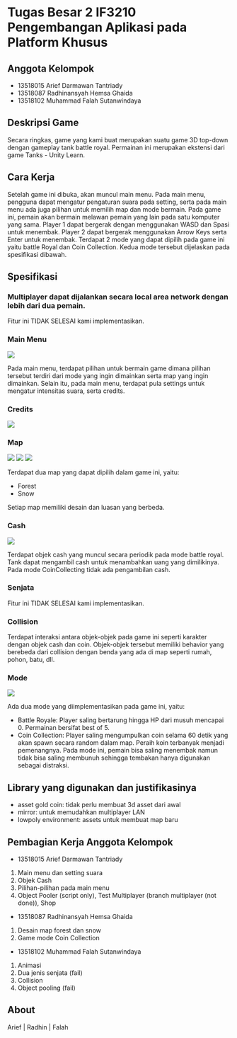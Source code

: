 # Tugas Besar 2 IF3210 Pengembangan Aplikasi pada Platform Khusus

## Anggota Kelompok

* 13518015 Arief Darmawan Tantriady
* 13518087 Radhinansyah Hemsa Ghaida
* 13518102 Muhammad Falah Sutanwindaya

## Deskripsi Game

Secara ringkas, game yang kami buat merupakan suatu game 3D top-down dengan gameplay tank battle royal. Permainan ini merupakan ekstensi dari game Tanks - Unity Learn.

## Cara Kerja

Setelah game ini dibuka, akan muncul main menu. Pada main menu, pengguna dapat mengatur pengaturan suara pada setting, serta pada main menu ada juga pilihan untuk memilih map
dan mode bermain. Pada game ini, pemain akan bermain melawan pemain yang lain pada satu komputer yang sama. Player 1 dapat bergerak dengan menggunakan WASD dan Spasi untuk menembak. Player 2 dapat bergerak menggunakan Arrow Keys serta Enter untuk menembak. Terdapat 2 mode yang dapat dipilih pada game ini yaitu battle Royal dan Coin Collection. Kedua mode tersebut dijelaskan pada spesifikasi dibawah.


## Spesifikasi

### Multiplayer dapat dijalankan secara local area network dengan lebih dari dua pemain. 

Fitur ini TIDAK SELESAI kami implementasikan.

### Main Menu

![](screenshot/menu.PNG)

Pada main menu, terdapat pilihan untuk bermain game dimana pilihan tersebut terdiri dari mode yang ingin dimainkan serta map yang ingin dimainkan. Selain itu, pada main menu, terdapat pula settings untuk mengatur intensitas suara, serta credits.

### Credits

![](screenshot/credits.PNG)

### Map

![](screenshot/mapoption.PNG)
![](screenshot/battleroyalplay.PNG)
![](screenshot/coincollectionplay.PNG)


Terdapat dua map yang dapat dipilih dalam game ini, yaitu:
* Forest
* Snow

Setiap map memiliki desain dan luasan yang berbeda. 

### Cash

![](screenshot/battleroyalplay.PNG)


Terdapat objek cash yang muncul secara periodik pada mode battle royal. Tank dapat mengambil cash untuk menambahkan uang yang dimilikinya. Pada mode CoinCollecting tidak ada pengambilan cash.


### Senjata

Fitur ini TIDAK SELESAI kami implementasikan.


### Collision

Terdapat interaksi antara objek-objek pada game ini seperti karakter dengan objek cash dan coin. Objek-objek tersebut memiliki behavior yang berebeda dari collision dengan benda
yang ada di map seperti rumah, pohon, batu, dll. 

### Mode

![](screenshot/modeoption.PNG)

Ada dua mode yang diimplementasikan pada game ini, yaitu:
* Battle Royale: Player saling bertarung hingga HP dari musuh mencapai 0. Permainan bersifat best of 5.
* Coin Collection: Player saling mengumpulkan coin selama 60 detik yang akan spawn secara random dalam map. Peraih koin terbanyak menjadi pemenangnya. Pada mode ini, pemain bisa saling menembak namun tidak bisa saling membunuh sehingga tembakan hanya digunakan sebagai distraksi.


## Library yang digunakan dan justifikasinya

* asset gold coin: tidak perlu membuat 3d asset dari awal
* mirror: untuk memudahkan multiplayer LAN
* lowpoly environment: assets untuk membuat map baru

## Pembagian Kerja Anggota Kelompok
* 13518015 Arief Darmawan Tantriady
1. Main menu dan setting suara
2. Objek Cash
3. Pilihan-pilihan pada main menu
4. Object Pooler (script only), Test Multiplayer (branch multiplayer (not done)), Shop 

* 13518087 Radhinansyah Hemsa Ghaida
1. Desain map forest dan snow
2. Game mode Coin Collection

* 13518102 Muhammad Falah Sutanwindaya
1. Animasi 
2. Dua jenis senjata (fail)
3. Collision
4. Object pooling (fail)

## About

Arief | Radhin | Falah
